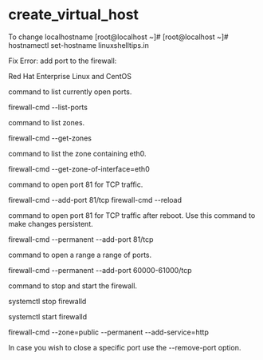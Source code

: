 # create_virtual_host

To change localhostname
  [root@localhost ~]# [root@localhost ~]#
   hostnamectl set-hostname linuxshelltips.in
   
   Fix Error: add port to the firewall:

Red Hat Enterprise Linux and CentOS

command to list currently open ports.

firewall-cmd --list-ports

command to list zones.

firewall-cmd --get-zones

command to list the zone containing eth0.

firewall-cmd --get-zone-of-interface=eth0

command to open port 81 for TCP traffic.

firewall-cmd --add-port 81/tcp
firewall-cmd --reload

command to open port 81 for TCP traffic after reboot. Use this command to make changes persistent.

firewall-cmd --permanent --add-port 81/tcp

command to open a range a range of ports.

firewall-cmd --permanent --add-port 60000-61000/tcp

command to stop and start the firewall.

systemctl stop firewalld 

systemctl start firewalld

firewall-cmd --zone=public --permanent --add-service=http

In case you wish to close a specific port use the --remove-port option.
